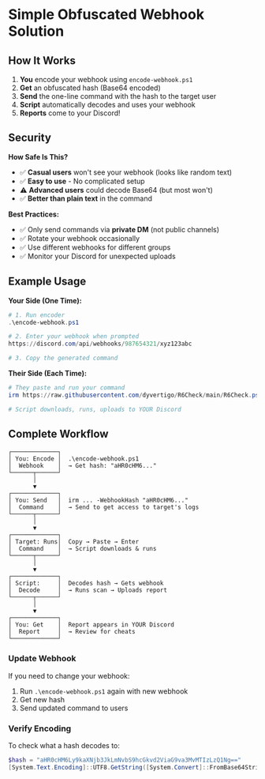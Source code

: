 # Simple Obfuscated Webhook Solution

## How It Works

1. **You** encode your webhook using `encode-webhook.ps1`
2. **Get** an obfuscated hash (Base64 encoded)
3. **Send** the one-line command with the hash to the target user
4. **Script** automatically decodes and uses your webhook
5. **Reports** come to your Discord!



## Security

**How Safe Is This?**

- ✅ **Casual users** won't see your webhook (looks like random text)
- ✅ **Easy to use** - No complicated setup
- ⚠️ **Advanced users** could decode Base64 (but most won't)
- ✅ **Better than plain text** in the command

**Best Practices:**

- ✅ Only send commands via **private DM** (not public channels)
- ✅ Rotate your webhook occasionally
- ✅ Use different webhooks for different groups
- ✅ Monitor your Discord for unexpected uploads



## Example Usage

**Your Side (One Time):**

```powershell
# 1. Run encoder
.\encode-webhook.ps1

# 2. Enter your webhook when prompted
https://discord.com/api/webhooks/987654321/xyz123abc

# 3. Copy the generated command
```

**Their Side (Each Time):**

```powershell
# They paste and run your command
irm https://raw.githubusercontent.com/dyvertigo/R6Check/main/R6Check.ps1 | iex; R6Check.ps1 -WebhookHash "ENCODED_HASH_HERE"

# Script downloads, runs, uploads to YOUR Discord
```



## Complete Workflow

```
┌─────────────┐
│ You: Encode │  .\encode-webhook.ps1
│  Webhook    │  → Get hash: "aHR0cHM6..."
└──────┬──────┘
       │
       ▼
┌─────────────┐
│ You: Send   │  irm ... -WebhookHash "aHR0cHM6..."
│  Command    │  → Send to get access to target's logs
└──────┬──────┘
       │
       ▼
┌─────────────┐
│ Target: Runs│  Copy → Paste → Enter
│  Command    │  → Script downloads & runs
└──────┬──────┘
       │
       ▼
┌─────────────┐
│ Script:     │  Decodes hash → Gets webhook
│  Decode     │  → Runs scan → Uploads report
└──────┬──────┘
       │
       ▼
┌─────────────┐
│ You: Get    │  Report appears in YOUR Discord
│  Report     │  → Review for cheats
└─────────────┘
```



### **Update Webhook**

If you need to change your webhook:

1. Run `.\encode-webhook.ps1` again with new webhook
2. Get new hash
3. Send updated command to users

### **Verify Encoding**

To check what a hash decodes to:

```powershell
$hash = "aHR0cHM6Ly9kaXNjb3JkLmNvbS9hcGkvd2ViaG9va3MvMTIzLzQ1Ng=="
[System.Text.Encoding]::UTF8.GetString([System.Convert]::FromBase64String($hash))
```

